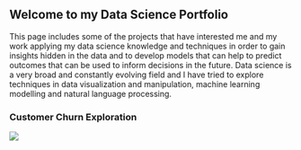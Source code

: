 ## Welcome to my Data Science Portfolio

This page includes some of the projects that have interested me and my work applying my data science knowledge and techniques in order to gain insights hidden in the data and to develop models that can help to predict outcomes that can be used to inform decisions in the future. Data science is a very broad and constantly evolving field and I have tried to explore techniques in data visualization and manipulation, machine learning modelling and natural language processing. 

### Customer Churn Exploration

[![](https://img.shields.io/badge/jupyter-open%20notebook-green)](https://AvinaashP.github.io/Exploration.html)




